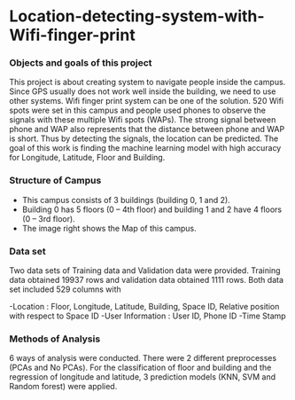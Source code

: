 # Location-detecting-system-with-Wifi-finger-print

### Objects and goals of this project
This  project is about creating system to navigate people inside the campus. Since GPS usually does not work well inside the building, we need to use other systems. Wifi finger print system can be one of the solution. 
520 Wifi spots were set in this campus and people used phones to observe the signals with these multiple Wifi spots (WAPs). 
The strong signal between phone and WAP also represents that the distance between phone and WAP is short. Thus by detecting the signals, the location can be predicted. 
The goal of this work is finding the machine learning model with high accuracy for Longitude, Latitude, Floor and Building.  

### Structure of Campus
- This campus consists of 3 buildings (building 0, 1 and 2).
- Building 0 has 5 floors (0 – 4th floor) and building 1 and 2 have 4 floors (0 – 3rd floor). 
- The image right shows the Map of this campus.

### Data set 
Two data sets of Training data and Validation data were provided. Training data obtained 19937 rows and validation data obtained 1111 rows. Both data set included 529 columns with 

-Location : Floor, Longitude, Latitude, Building, Space ID, Relative  position with respect to Space ID
-User Information : User ID, Phone ID 
-Time Stamp

### Methods of Analysis
6 ways of analysis were conducted. 
There were 2 different preprocesses (PCAs and No PCAs). For the classification of floor and building and the regression of longitude and latitude, 3 prediction models (KNN, SVM and Random forest) were applied. 
